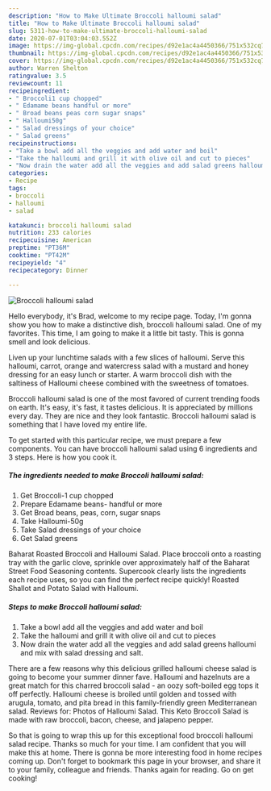 ```yaml
---
description: "How to Make Ultimate Broccoli halloumi salad"
title: "How to Make Ultimate Broccoli halloumi salad"
slug: 5311-how-to-make-ultimate-broccoli-halloumi-salad
date: 2020-07-01T03:04:03.552Z
image: https://img-global.cpcdn.com/recipes/d92e1ac4a4450366/751x532cq70/broccoli-halloumi-salad-recipe-main-photo.jpg
thumbnail: https://img-global.cpcdn.com/recipes/d92e1ac4a4450366/751x532cq70/broccoli-halloumi-salad-recipe-main-photo.jpg
cover: https://img-global.cpcdn.com/recipes/d92e1ac4a4450366/751x532cq70/broccoli-halloumi-salad-recipe-main-photo.jpg
author: Warren Shelton
ratingvalue: 3.5
reviewcount: 11
recipeingredient:
- " Broccoli1 cup chopped"
- " Edamame beans handful or more"
- " Broad beans peas corn sugar snaps"
- " Halloumi50g"
- " Salad dressings of your choice"
- " Salad greens"
recipeinstructions:
- "Take a bowl add all the veggies and add water and boil"
- "Take the halloumi and grill it with olive oil and cut to pieces"
- "Now drain the water add all the veggies and add salad greens halloumi and mix with salad dressing and salt."
categories:
- Recipe
tags:
- broccoli
- halloumi
- salad

katakunci: broccoli halloumi salad 
nutrition: 233 calories
recipecuisine: American
preptime: "PT36M"
cooktime: "PT42M"
recipeyield: "4"
recipecategory: Dinner

---
```



![Broccoli halloumi salad](https://img-global.cpcdn.com/recipes/d92e1ac4a4450366/751x532cq70/broccoli-halloumi-salad-recipe-main-photo.jpg)

Hello everybody, it's Brad, welcome to my recipe page. Today, I'm gonna show you how to make a distinctive dish, broccoli halloumi salad. One of my favorites. This time, I am going to make it a little bit tasty. This is gonna smell and look delicious.

Liven up your lunchtime salads with a few slices of halloumi. Serve this halloumi, carrot, orange and watercress salad with a mustard and honey dressing for an easy lunch or starter. A warm broccoli dish with the saltiness of Halloumi cheese combined with the sweetness of tomatoes.

Broccoli halloumi salad is one of the most favored of current trending foods on earth. It's easy, it's fast, it tastes delicious. It is appreciated by millions every day. They are nice and they look fantastic. Broccoli halloumi salad is something that I have loved my entire life.


To get started with this particular recipe, we must prepare a few components. You can have broccoli halloumi salad using 6 ingredients and 3 steps. Here is how you cook it.

<!--inarticleads1-->

##### The ingredients needed to make Broccoli halloumi salad:

1. Get  Broccoli-1 cup chopped
1. Prepare  Edamame beans- handful or more
1. Get  Broad beans, peas, corn, sugar snaps
1. Take  Halloumi-50g
1. Take  Salad dressings of your choice
1. Get  Salad greens


Baharat Roasted Broccoli and Halloumi Salad. Place broccoli onto a roasting tray with the garlic clove, sprinkle over approximately half of the Baharat Street Food Seasoning contents. Supercook clearly lists the ingredients each recipe uses, so you can find the perfect recipe quickly! Roasted Shallot and Potato Salad with Halloumi. 

<!--inarticleads2-->

##### Steps to make Broccoli halloumi salad:

1. Take a bowl add all the veggies and add water and boil
1. Take the halloumi and grill it with olive oil and cut to pieces
1. Now drain the water add all the veggies and add salad greens halloumi and mix with salad dressing and salt.


There are a few reasons why this delicious grilled halloumi cheese salad is going to become your summer dinner fave. Halloumi and hazelnuts are a great match for this charred broccoli salad - an oozy soft-boiled egg tops it off perfectly. Halloumi cheese is broiled until golden and tossed with arugula, tomato, and pita bread in this family-friendly green Mediterranean salad. Reviews for: Photos of Halloumi Salad. This Keto Broccoli Salad is made with raw broccoli, bacon, cheese, and jalapeno pepper. 

So that is going to wrap this up for this exceptional food broccoli halloumi salad recipe. Thanks so much for your time. I am confident that you will make this at home. There is gonna be more interesting food in home recipes coming up. Don't forget to bookmark this page in your browser, and share it to your family, colleague and friends. Thanks again for reading. Go on get cooking!
